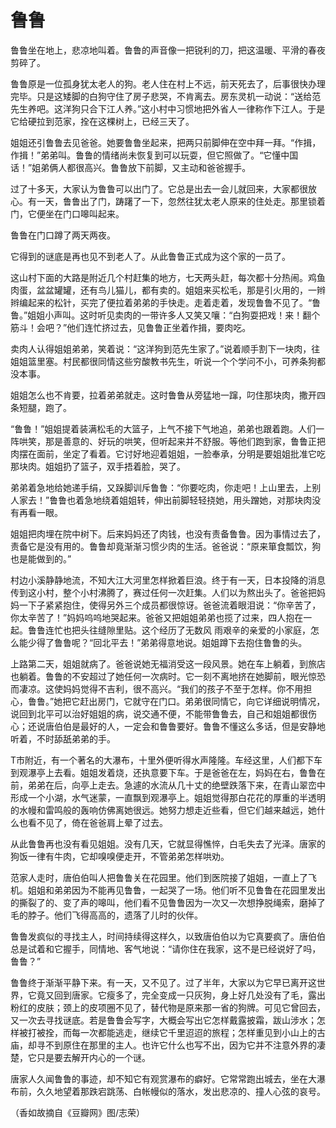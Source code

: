 # 鲁鲁

鲁鲁坐在地上，悲凉地叫着。鲁鲁的声音像一把锐利的刀，把这温暖、平滑的春夜剪碎了。 

鲁鲁原是一位孤身犹太老人的狗。老人住在村上不远，前天死去了，后事很快办理完毕。只是这矮脚的白狗守住了房子悲哭，不肯离去。房东灵机一动说：“送给范先生养吧。这洋狗只合下江人养。”这小村中习惯地把外省人一律称作下江人。于是它给硬拉到范家，拴在这棵树上，已经三天了。 

姐姐还引鲁鲁去见爸爸。她要鲁鲁坐起来，把两只前脚伸在空中拜一拜。“作揖，作揖！”弟弟叫。鲁鲁的情绪尚未恢复到可以玩耍，但它照做了。“它懂中国话！”姐弟俩人都很高兴。鲁鲁放下前脚，又主动和爸爸握手。 

过了十多天，大家认为鲁鲁可以出门了。它总是出去一会儿就回来，大家都很放心。有一天，鲁鲁出了门，踌躇了一下，忽然往犹太老人原来的住处走。那里锁着门，它便坐在门口嗥叫起来。 

鲁鲁在门口蹲了两天两夜。 

它得到的谜底是再也见不到老人了。从此鲁鲁正式成为这个家的一员了。 

这山村下面的大路是附近几个村赶集的地方，七天两头赶，每次都十分热闹。鸡鱼肉蛋，盆盆罐罐，还有鸟儿猫儿，都有卖的。姐姐来买松毛，那是引火用的，一辫辫编起来的松针，买完了便拉着弟弟的手快走。走着走着，发现鲁鲁不见了。“鲁鲁。”姐姐小声叫。这时听见卖肉的一带许多人又笑又嚷：“白狗耍把戏！来！翻个筋斗！会吧？”他们连忙挤过去，见鲁鲁正坐着作揖，要肉吃。 

卖肉人认得姐姐弟弟，笑着说：“这洋狗到范先生家了。”说着顺手割下一块肉，往姐姐篮里塞。村民都很同情这些穷酸教书先生，听说一个个学问不小，可养条狗都没本事。 

姐姐怎么也不肯要，拉着弟弟就走。这时鲁鲁从旁猛地一蹿，叼住那块肉，撒开四条短腿，跑了。 

“鲁鲁！”姐姐提着装满松毛的大篮子，上气不接下气地追，弟弟也跟着跑。人们一阵哄笑，那是善意的、好玩的哄笑，但听起来并不舒服。等他们跑到家，鲁鲁正把肉摆在面前，坐定了看着。它讨好地迎着姐姐，一脸奉承，分明是要姐姐批准它吃那块肉。姐姐扔了篮子，双手捂着脸，哭了。 

弟弟着急地给她递手绢，又跺脚训斥鲁鲁：“你要吃肉，你走吧！上山里去，上别人家去！”鲁鲁也着急地绕着姐姐转，伸出前脚轻轻挠她，用头蹭她，对那块肉没有再看一眼。 

姐姐把肉埋在院中树下。后来妈妈还了肉钱，也没有责备鲁鲁。因为事情过去了，责备它是没有用的。鲁鲁却竟渐渐习惯少肉的生活。爸爸说：“原来箪食瓢饮，狗也是能做到的。” 

村边小溪静静地流，不知大江大河里怎样掀着巨浪。终于有一天，日本投降的消息传到这小村，整个小村沸腾了，赛过任何一次赶集。人们以为熬出头了。爸爸把妈妈一下子紧紧抱住，使得另外三个成员都很惊讶。爸爸流着眼泪说：“你辛苦了，你太辛苦了！”妈妈呜呜地哭起来。爸爸又把姐姐弟弟也揽了过来，四人抱在一起。鲁鲁连忙也把头往缝隙里贴。这个经历了无数风 雨艰辛的亲爱的小家庭，怎么能少得了鲁鲁呢？“回北平去！”弟弟得意地说。姐姐蹲下去抱住鲁鲁的头。 

上路第二天，姐姐就病了。爸爸说她无福消受这一段风景。她在车上躺着，到旅店也躺着。鲁鲁的不安超过了她任何一次病时。它一刻不离地挤在她脚前，眼光惊恐而凄凉。这使妈妈觉得不吉利，很不高兴。“我们的孩子不至于怎样。你不用担心，鲁鲁。”她把它赶出房门，它就守在门口。弟弟很同情它，向它详细说明情况，说回到北平可以治好姐姐的病，说交通不便，不能带鲁鲁去，自己和姐姐都很伤心；还说唐伯伯是最好的人，一定会和鲁鲁要好。鲁鲁不懂这么多话，但是安静地听着，不时舔舐弟弟的手。 

T市附近，有一个著名的大瀑布，十里外便听得水声隆隆。车经这里，人们都下车到观瀑亭上去看。姐姐发着烧，还执意要下车。于是爸爸在左，妈妈在右，鲁鲁在前，弟弟在后，向亭上走去。急遽的水流从几十丈的绝壁跌落下来，在青山翠峦中形成一个小湖，水气迷蒙，一直飘到观瀑亭上。姐姐觉得那白花花的厚重的半透明的水幔和雷鸣般的轰响仿佛离她很远。她努力想走近些看，但它们越来越远，她什么也看不见了，倚在爸爸肩上晕了过去。 

从此鲁鲁再也没有看见姐姐。没有几天，它就显得憔悴，白毛失去了光泽。唐家的狗饭一律有牛肉，它却嗅嗅便走开，不管弟弟怎样哄劝。 

范家人走时，唐伯伯叫人把鲁鲁关在花园里。他们到医院接了姐姐，一直上了飞机。姐姐和弟弟因为不能再见鲁鲁，一起哭了一场。他们听不见鲁鲁在花园里发出的撕裂了的、变了声的嗥叫，他们看不见鲁鲁因为一次又一次想挣脱绳索，磨掉了毛的脖子。他们飞得高高的，遗落了儿时的伙伴。 

鲁鲁发疯似的寻找主人，时间持续得这样久，以致唐伯伯以为它真要疯了。唐伯伯总是试着和它握手，同情地、客气地说：“请你住在我家，这不是已经说好了吗，鲁鲁？” 

鲁鲁终于渐渐平静下来。有一天，又不见了。过了半年，大家以为它早已离开这世界，它竟又回到唐家。它瘦多了，完全变成一只灰狗，身上好几处没有了毛，露出粉红的皮肤；颈上的皮项圈不见了，替代物是原来那一省的狗牌。可见它曾回去，又一次去寻找谜底。若是鲁鲁会写字，大概会写出它怎样戴露披霜，跋山涉水；怎样被打被拴，而每一次都能逃走，继续它千里迢迢的旅程；怎样重见到小山上的古庙，却寻不到原住在那里的主人。也许它什么也写不出，因为它并不注意外界的凄楚，它只是要去解开内心的一个谜。 

唐家人久闻鲁鲁的事迹，却不知它有观赏瀑布的癖好。它常常跑出城去，坐在大瀑布前，久久地望着那跌宕跳荡、白帐幔似的落水，发出悲凉的、撞人心弦的哀号。 

（香如故摘自《豆瓣网》图/志荣）